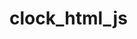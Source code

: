 # clock_html_js

<!DOCTYPE html>
<html>
<body>

<canvas id="canvas" width="500" height="500"
        style="background-color:#fff">
</canvas>

<script>
    var canvas = document.getElementById("canvas");
    var ctx = canvas.getContext("2d");
    ctx.font = "38pt Times New Roman";
    var radius = canvas.height / 2;
    ctx.translate(radius, radius);
    radius = radius * 0.90;
    drawClock();
    setInterval(drawClock, 50);

    function drawClock() {
        drawFace(ctx, radius);
        drawNumbers(ctx, radius);
        drawTime(ctx, radius);
    }


    function drawFace(ctx, radius) {
        ctx.beginPath();
        ctx.arc(0, 0, radius, 0, 2*Math.PI);
        ctx.fillStyle = 'white';
        ctx.fill();
        ctx.lineWidth = radius*0.02;
        ctx.stroke();
        ctx.beginPath();
        ctx.arc(0, 0, radius*0.08, 0, 2*Math.PI);
        ctx.fillStyle = '#000';
        ctx.fill();
    }

    function drawNumbers(ctx, radius) {
        var ang;
        var num;
        ctx.textBaseline="middle";
        ctx.textAlign="center";
        for(num = 1; num < 13; num++){
            ang = num * Math.PI / 6;
            ctx.rotate(ang);
            ctx.translate(0, -radius*0.85);
            ctx.fillText(romanize(num).toString(), 0, 0);
            ctx.translate(0, radius*0.85);
            ctx.rotate(-ang);
        }
    }

    function romanize(num) {
        if (!+num)
            return false;
        var digits = String(+num).split(""),
            key = ["","C","CC","CCC","CD","D","DC","DCC","DCCC","CM",
                "","X","XX","XXX","XL","L","LX","LXX","LXXX","XC",
                "","I","II","III","IV","V","VI","VII","VIII","IX"],
            roman = "",
            i = 3;
        while (i--)
            roman = (key[+digits.pop() + (i * 10)] || "") + roman;
        return Array(+digits.join("") + 1).join("M") + roman;
    }

    function drawTime(ctx, radius){
        var now = new Date();
        var hour = now.getHours();
        var minute = now.getMinutes();
        var second = now.getSeconds();
        //hour
        hour=hour%12;
        hour=(hour*Math.PI/6)+
            (minute*Math.PI/(6*60))+
            (second*Math.PI/(360*60));
        drawHand(ctx, hour, radius*0.5, radius*0.07);
        //minute
        minute=(minute*Math.PI/30)+(second*Math.PI/(30*60));
        drawHand(ctx, minute, radius*0.8, radius*0.07);
        // second
        second=(second*Math.PI/30);
        drawHand(ctx, second, radius*0.9, radius*0.02);
    }

    function drawHand(ctx, pos, length, width) {
        ctx.beginPath();
        ctx.lineWidth = width/2;
        ctx.lineCap = "round";
        ctx.moveTo(0,0);
        ctx.rotate(pos);
        ctx.lineTo(0, -length);
        ctx.stroke();
        ctx.rotate(-pos);
    }


</script>

</body>
</html>
